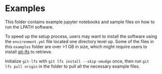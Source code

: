 # Examples

This folder contains example jupyter notebooks and sample files on how to run the LPATH software.

To speed up the setup process, users may want to install the software using the `environment.yml` file 
located one directory level up. Some of the files in this `examples` folder are over >1 GB in size, 
which might require users to install [git-lfs](https://git-lfs.com/) to retrieve.

Initialize `git-lfs` with `git lfs install --skip-smudge` once, then run `git lfs pull origin` in the folder to pull all the necessary example files.
